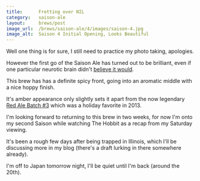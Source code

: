 ```yaml
---
title:      Fretting over NIL
category:   saison-ale
layout:     brews/post
image_url:  /brews/saison-ale/4/images/saison-4.jpg
image_alt:  Saison 4 Initial Opening, Looks Beautiful
---
```


<p class="alert alert-warning">
Well one thing is for sure, I still need to practice my photo taking, apologies.
</p>

However the first go of the Saison Ale has turned out to be brilliant,
even if one particular neurotic brain didn't [believe it would](/brews/saison-ale/4/2014-01-04-my-first-beer-bad-dream.html).

This brew has has a definite spicy front, going into an
aromatic middle with a nice hoppy finish.

It's amber appearance only slightly sets it apart from the now legendary
[Red Ale Batch #3](/brews/red-ale/3) which was a holiday favorite in 2013.

I'm looking forward to returning to this brew in two weeks, for now I'm
onto my second Saison while watching The Hobbit as a recap from my Saturday viewing.

It's been a rough few days after being trapped in Illinois, which I'll be discussing
more in my blog (there's a draft lurking in there somewhere already).

I'm off to Japan tomorrow night, I'll be quiet until I'm back (around the 20th).
